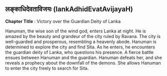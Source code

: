 ## लङ्काधिदेवताविजयः (lankAdhidEvatAvijayaH)
**Chapter Title** : Victory over the Guardian Deity of Lanka

Hanuman, the wise son of the wind god, enters Lanka at night. He is amazed by the beauty and grandeur of the city ruled by Ravana. The city is well-guarded and prosperous, resembling a heavenly abode. Hanuman is determined to explore the city and find Sita. As he enters, he encounters the guardian deity of Lanka, who questions his presence. A fierce battle ensues between Hanuman and the guardian. Hanuman defeats her, and she reveals a prophecy about the downfall of the demons. She allows Hanuman to enter the city freely to search for Sita.